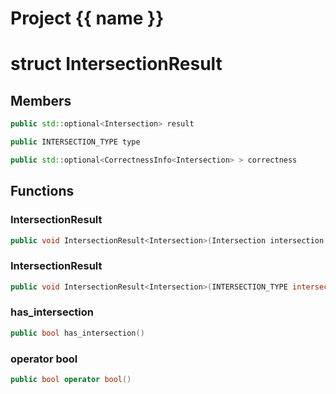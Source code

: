 <script setup>
import {useRoute} from 'vitepress'
const {path} = useRoute()
const tokens = path.split('/')
const words = tokens[2].split('-');
for (let i = 0; i < words.length; i++) {
    words[i] = words[i].charAt(0).toUpperCase() + words[i].slice(1);
    words[i] = words[i].replace('geode', 'Geode')
}
const name = words.join('-');
</script>
# Project {{ name }}

# struct IntersectionResult


## Members

```cpp
public std::optional<Intersection> result

```

```cpp
public INTERSECTION_TYPE type

```

```cpp
public std::optional<CorrectnessInfo<Intersection> > correctness

```



## Functions

### IntersectionResult

```cpp
public void IntersectionResult<Intersection>(Intersection intersection, CorrectnessInfo<Intersection> correctness_info)
```


### IntersectionResult

```cpp
public void IntersectionResult<Intersection>(INTERSECTION_TYPE intersection_type)
```


### has_intersection

```cpp
public bool has_intersection()
```


### operator bool

```cpp
public bool operator bool()
```




